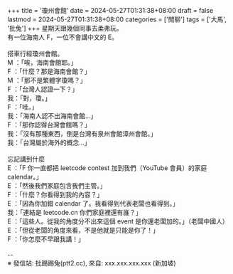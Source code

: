 +++
title = '瓊州會館'
date = 2024-05-27T01:31:38+08:00
draft = false
lastmod = 2024-05-27T01:31:38+08:00
categories = ['閒聊']
tags = ['大馬', '批兔']
+++
星期天跟幾個同事去柔弗玩。<br>
有一位海南人 F，一位不會講中文的 E。<br>
<br>
搭車行經瓊州會館。<br>
M ：「唉，海南會館耶。」<br>
F ：「什麼？那是海南會館？」<br>
M ：「那不是繁體字瓊嗎？」<br>
F ：「台灣人認證一下？」<br>
我：「對，瓊。」<br>
F ：「哇。」<br>
我：「海南人認不出海南會館…」<br>
F ：「那你認得台灣會館嗎？」<br>
我：「沒有那種東西，倒是台灣有泉州會館漳州會館。」<br>
我：「台灣屬於海外的概念…」<br>
<br>
忘記講到什麼<br>
E ：「F 你一直都把 leetcode contest 加到我們（YouTube 會員）的家庭 calendar。」<br>
E ：「然後我們家庭包含我們主管。」<br>
F ：「什麼？你看得到我的內容？」<br>
E ：「因為你加錯 calendar 了。我看得到代表老闆也看得到。」<br>
我：「連結是 leetcode.cn 你們家庭裡還有誰？」<br>
E ：「這些人。從我的角度分不出來這個 event 是你還老闆加的。」（老闆中國人）<br>
E ：「但從老闆的角度來看，不是他就是只能是你了！」<br>
F ：「你怎麼不早跟我講！」<br>
<br>
--<br>
※ 發信站: 批踢踢兔(ptt2.cc), 來自: xxx.xxx.xxx.xxx (新加坡)<br>
